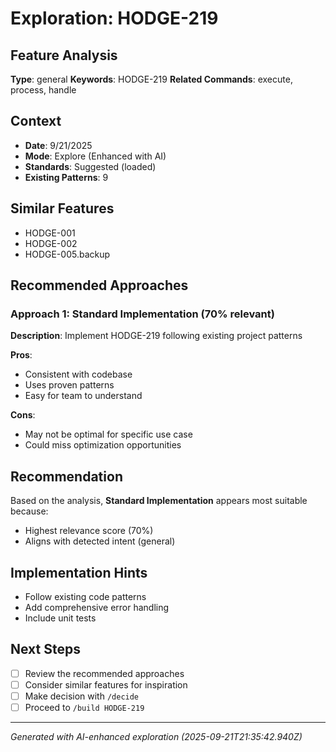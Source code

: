 # Exploration: HODGE-219

## Feature Analysis
**Type**: general
**Keywords**: HODGE-219
**Related Commands**: execute, process, handle


## Context
- **Date**: 9/21/2025
- **Mode**: Explore (Enhanced with AI)
- **Standards**: Suggested (loaded)
- **Existing Patterns**: 9


## Similar Features
- HODGE-001
- HODGE-002
- HODGE-005.backup




## Recommended Approaches


### Approach 1: Standard Implementation (70% relevant)
**Description**: Implement HODGE-219 following existing project patterns

**Pros**:
- Consistent with codebase
- Uses proven patterns
- Easy for team to understand

**Cons**:
- May not be optimal for specific use case
- Could miss optimization opportunities


## Recommendation
Based on the analysis, **Standard Implementation** appears most suitable because:
- Highest relevance score (70%)
- Aligns with detected intent (general)


## Implementation Hints
- Follow existing code patterns
- Add comprehensive error handling
- Include unit tests

## Next Steps
- [ ] Review the recommended approaches
- [ ] Consider similar features for inspiration
- [ ] Make decision with `/decide`
- [ ] Proceed to `/build HODGE-219`

---
*Generated with AI-enhanced exploration (2025-09-21T21:35:42.940Z)*
